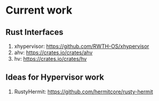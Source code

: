 # Current work
## Rust Interfaces
1. xhypervisor: https://github.com/RWTH-OS/xhypervisor
2. ahv: https://crates.io/crates/ahv
3. hv: https://crates.io/crates/hv

## Ideas for Hypervisor work
1. RustyHermit: https://github.com/hermitcore/rusty-hermit

